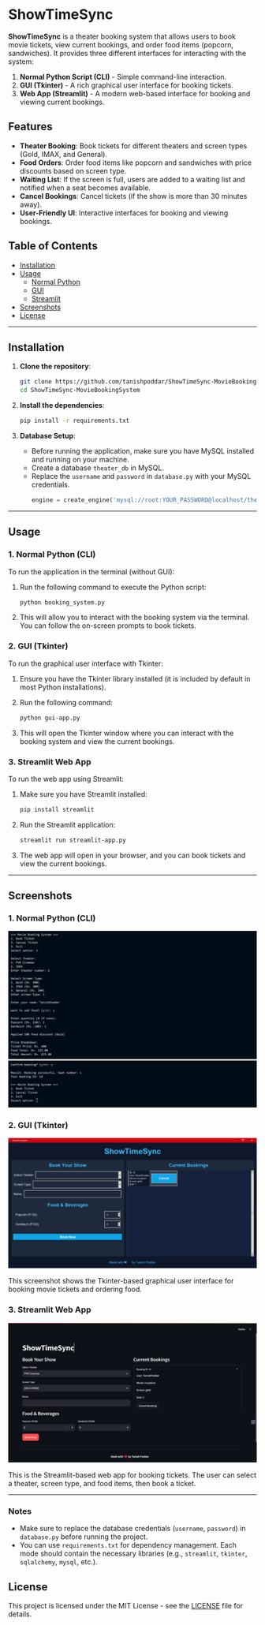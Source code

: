 # ShowTimeSync

**ShowTimeSync** is a theater booking system that allows users to book movie tickets, view current bookings, and order food items (popcorn, sandwiches). It provides three different interfaces for interacting with the system:

1. **Normal Python Script (CLI)** - Simple command-line interaction.
2. **GUI (Tkinter)** - A rich graphical user interface for booking tickets.
3. **Web App (Streamlit)** - A modern web-based interface for booking and viewing current bookings.

## Features

- **Theater Booking**: Book tickets for different theaters and screen types (Gold, IMAX, and General).
- **Food Orders**: Order food items like popcorn and sandwiches with price discounts based on screen type.
- **Waiting List**: If the screen is full, users are added to a waiting list and notified when a seat becomes available.
- **Cancel Bookings**: Cancel tickets (if the show is more than 30 minutes away).
- **User-Friendly UI**: Interactive interfaces for booking and viewing bookings.

## Table of Contents
- [Installation](#installation)
- [Usage](#usage)
  - [Normal Python](#normal-python)
  - [GUI](#gui)
  - [Streamlit](#streamlit)
- [Screenshots](#screenshots)
- [License](#license)

---

## Installation

1. **Clone the repository**:
   ```bash
   git clone https://github.com/tanishpoddar/ShowTimeSync-MovieBookingSystem
   cd ShowTimeSync-MovieBookingSystem
   ```
2. **Install the dependencies**:
   ```bash
   pip install -r requirements.txt
   ```

3. **Database Setup**:
   - Before running the application, make sure you have MySQL installed and running on your machine.
   - Create a database `theater_db` in MySQL.
   - Replace the `username` and `password` in `database.py` with your MySQL credentials.
     ```python
     engine = create_engine('mysql://root:YOUR_PASSWORD@localhost/theater_db')
     ```

---

## Usage

### 1. Normal Python (CLI)
To run the application in the terminal (without GUI):

1. Run the following command to execute the Python script:
   ```bash
   python booking_system.py
   ```

2. This will allow you to interact with the booking system via the terminal. You can follow the on-screen prompts to book tickets.

### 2. GUI (Tkinter)
To run the graphical user interface with Tkinter:

1. Ensure you have the Tkinter library installed (it is included by default in most Python installations).
   
2. Run the following command:
   ```bash
   python gui-app.py
   ```

3. This will open the Tkinter window where you can interact with the booking system and view the current bookings.

### 3. Streamlit Web App
To run the web app using Streamlit:

1. Make sure you have Streamlit installed:
   ```bash
   pip install streamlit
   ```

2. Run the Streamlit application:
   ```bash
   streamlit run streamlit-app.py
   ```

3. The web app will open in your browser, and you can book tickets and view the current bookings.

---

## Screenshots

### 1. Normal Python (CLI)
![CLI](images/cli.jpg)
![CLI](images/cli2.jpg)

### 2. GUI (Tkinter)

![GUI](images/gui.jpg)

This screenshot shows the Tkinter-based graphical user interface for booking movie tickets and ordering food.

### 3. Streamlit Web App

![Streamlit](images/streamlit.jpg)

This is the Streamlit-based web app for booking tickets. The user can select a theater, screen type, and food items, then book a ticket.

---
### Notes

- Make sure to replace the database credentials (`username`, `password`) in `database.py` before running the project.
- You can use `requirements.txt` for dependency management. Each mode should contain the necessary libraries (e.g., `streamlit`, `tkinter`, `sqlalchemy`, `mysql`, etc.).

## License

This project is licensed under the MIT License - see the [LICENSE](LICENSE) file for details.
